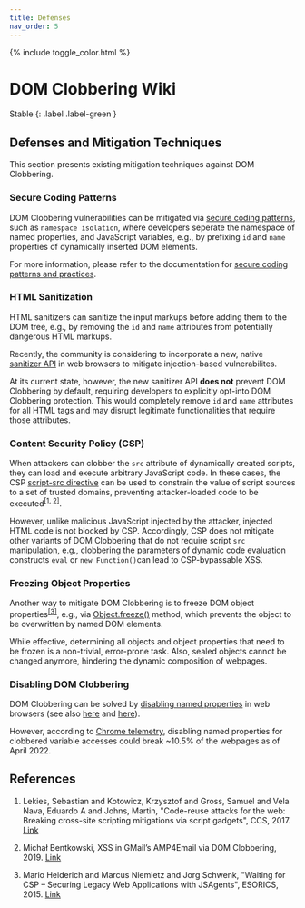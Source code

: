 ```yaml
---
title: Defenses
nav_order: 5
---
```


{% include toggle_color.html %}

# DOM Clobbering Wiki

Stable
{: .label .label-green }


## Defenses and Mitigation Techniques

This section presents existing mitigation techniques against DOM Clobbering. 


### Secure Coding Patterns

DOM Clobbering vulnerabilities can be mitigated via [secure coding patterns](./../indicators/patterns.md), such as `namespace isolation`, where developers seperate the namespace of named properties, and JavaScript variables, e.g., by prefixing `id` and `name` properties of dynamically inserted DOM elements.

For more information, please refer to the documentation for [secure coding patterns and practices](./../indicators/patterns.md). 


### HTML Sanitization

HTML sanitizers can sanitize the input markups before adding them to the DOM tree, e.g., by removing the `id` and `name` attributes from potentially dangerous HTML markups.


Recently, the community is considering to incorporate a new, native [sanitizer API](https://wicg.github.io/sanitizer-api/#dom-clobbering) in web browsers to mitigate injection-based vulnerabilites. 

At its current state, however, the new sanitizer API **does not** prevent DOM Clobbering by default, requiring developers to explicitly opt-into DOM Clobbering protection. This would completely remove `id` and `name` attributes for all HTML tags and may disrupt legitimate functionalities that require those attributes.


### Content Security Policy (CSP)


When attackers can clobber the `src` attribute of dynamically created scripts, they can load and execute arbitrary JavaScript code. In these cases, the CSP [script-src directive](https://w3c.github.io/webappsec-csp/#directive-script-src) can be used to constrain the value of script sources to a set of trusted domains, preventing attacker-loaded code to be executed<sup>[\[1, 2\]](#references)</sup>.

However, unlike malicious JavaScript injected by the attacker, injected HTML code is not blocked by CSP. Accordingly, CSP does not mitigate other variants of DOM Clobbering that do not require script `src` manipulation, e.g., clobbering the parameters of dynamic code evaluation constructs `eval` or `new Function()`can lead to CSP-bypassable XSS.


### Freezing Object Properties

Another way to mitigate DOM Clobbering is to freeze DOM object properties<sup>[\[3\]](#references)</sup>, e.g., via [Object.freeze()](https://developer.mozilla.org/en-US/docs/Web/JavaScript/Reference/Global_Objects/Object/freeze) method, which prevents the object to be overwritten by named DOM elements.

While effective, determining all objects and object properties that need to be frozen is a non-trivial, error-prone task. Also, sealed objects cannot be changed anymore, hindering the dynamic composition of webpages. 


### Disabling DOM Clobbering

DOM Clobbering can be solved by [disabling named properties](https://github.com/w3c/webappsec-permissions-policy/issues/349) in web browsers (see also [here](https://github.com/WICG/document-policy/issues/32) and [here](https://github.com/WICG/document-policy/issues/16)). 

However, according to [Chrome telemetry](https://chromestatus.com/metrics/feature/timeline/popularity/1824), disabling named properties for clobbered variable accesses could break \~10.5% of the webpages as of April 2022.



## References

1. Lekies, Sebastian and Kotowicz, Krzysztof and Gross, Samuel and Vela Nava, Eduardo A and Johns, Martin, "Code-reuse attacks for the web: Breaking cross-site scripting mitigations via script gadgets", CCS, 2017. [Link](https://research.google/pubs/pub46450/)

2. Michał Bentkowski, XSS in GMail’s AMP4Email via DOM Clobbering, 2019. [Link](https://research.securitum.com/xss-in-amp4email-dom-clobbering/)

3. Mario Heiderich and Marcus Niemietz and Jorg Schwenk, "Waiting for CSP – Securing Legacy Web Applications with JSAgents", ESORICS, 2015. [Link](https://link.springer.com/chapter/10.1007/978-3-319-24174-6_2)

